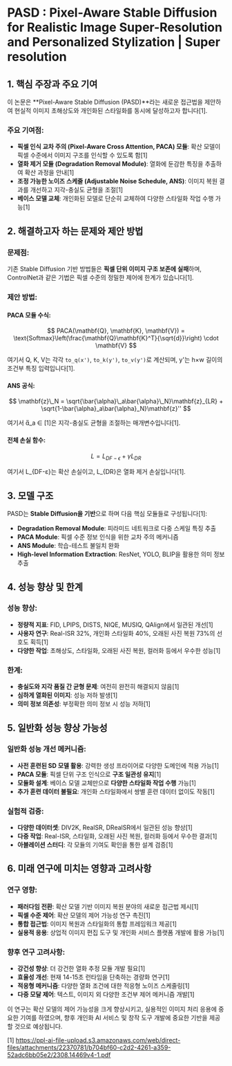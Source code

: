 # PASD : Pixel-Aware Stable Diffusion for Realistic Image Super-Resolution and Personalized Stylization | Super resolution

## 1. 핵심 주장과 주요 기여

이 논문은 **Pixel-Aware Stable Diffusion (PASD)**라는 새로운 접근법을 제안하여 현실적 이미지 초해상도와 개인화된 스타일화를 동시에 달성하고자 합니다[1]. 

### 주요 기여점:
- **픽셀 인식 교차 주의 (Pixel-Aware Cross Attention, PACA) 모듈**: 확산 모델이 픽셀 수준에서 이미지 구조를 인식할 수 있도록 함[1]
- **열화 제거 모듈 (Degradation Removal Module)**: 열화에 둔감한 특징을 추출하여 확산 과정을 안내[1]
- **조정 가능한 노이즈 스케줄 (Adjustable Noise Schedule, ANS)**: 이미지 복원 결과를 개선하고 지각-충실도 균형을 조절[1]
- **베이스 모델 교체**: 개인화된 모델로 단순히 교체하여 다양한 스타일화 작업 수행 가능[1]

## 2. 해결하고자 하는 문제와 제안 방법

### 문제점:
기존 Stable Diffusion 기반 방법들은 **픽셀 단위 이미지 구조 보존에 실패**하며, ControlNet과 같은 기법은 픽셀 수준의 정밀한 제어에 한계가 있습니다[1].

### 제안 방법:

#### PACA 모듈 수식:
$$
PACA(\mathbf{Q}, \mathbf{K}, \mathbf{V}) = \text{Softmax}\left(\frac{\mathbf{Q}\mathbf{K}^T}{\sqrt{d}}\right) \cdot \mathbf{V}
$$

여기서 Q, K, V는 각각 `to_q(x')`, `to_k(y')`, `to_v(y')`로 계산되며, y'는 h×w 길이의 조건부 특징 입력입니다[1].

#### ANS 공식:

$$
\mathbf{z}\_N = \sqrt{\bar{\alpha}\_a\bar{\alpha}\_N}\mathbf{z}_{LR} + \sqrt{1-\bar{\alpha}_a\bar{\alpha}_N}\mathbf{z}''
$$

여기서 α̅_a ∈ [1]은 지각-충실도 균형을 조절하는 매개변수입니다[1].

#### 전체 손실 함수:
$$
L = L_{DF-\epsilon} + \gamma L_{DR}
$$

여기서 L_{DF-ε}는 확산 손실이고, L_{DR}은 열화 제거 손실입니다[1].

## 3. 모델 구조

PASD는 **Stable Diffusion을 기반**으로 하며 다음 핵심 모듈들로 구성됩니다[1]:

- **Degradation Removal Module**: 피라미드 네트워크로 다중 스케일 특징 추출
- **PACA Module**: 픽셀 수준 정보 인식을 위한 교차 주의 메커니즘
- **ANS Module**: 학습-테스트 불일치 완화
- **High-level Information Extraction**: ResNet, YOLO, BLIP을 활용한 의미 정보 추출

## 4. 성능 향상 및 한계

### 성능 향상:
- **정량적 지표**: FID, LPIPS, DISTS, NIQE, MUSIQ, QAlign에서 일관된 개선[1]
- **사용자 연구**: Real-ISR 32%, 개인화 스타일화 40%, 오래된 사진 복원 73%의 선호도 획득[1]
- **다양한 작업**: 초해상도, 스타일화, 오래된 사진 복원, 컬러화 등에서 우수한 성능[1]

### 한계:
- **충실도와 지각 품질 간 균형 문제**: 여전히 완전히 해결되지 않음[1]
- **심하게 열화된 이미지**: 성능 저하 발생[1]
- **의미 정보 의존성**: 부정확한 의미 정보 시 성능 저하[1]

## 5. 일반화 성능 향상 가능성

### 일반화 성능 개선 메커니즘:
- **사전 훈련된 SD 모델 활용**: 강력한 생성 프라이어로 다양한 도메인에 적용 가능[1]
- **PACA 모듈**: 픽셀 단위 구조 인식으로 **구조 일관성 유지**[1]
- **모듈화 설계**: 베이스 모델 교체만으로 **다양한 스타일화 작업 수행** 가능[1]
- **추가 훈련 데이터 불필요**: 개인화 스타일화에서 쌍별 훈련 데이터 없이도 작동[1]

### 실험적 검증:
- **다양한 데이터셋**: DIV2K, RealSR, DRealSR에서 일관된 성능 향상[1]
- **다중 작업**: Real-ISR, 스타일화, 오래된 사진 복원, 컬러화 등에서 우수한 결과[1]
- **아블레이션 스터디**: 각 모듈의 기여도 확인을 통한 설계 검증[1]

## 6. 미래 연구에 미치는 영향과 고려사항

### 연구 영향:
- **패러다임 전환**: 확산 모델 기반 이미지 복원 분야의 새로운 접근법 제시[1]
- **픽셀 수준 제어**: 확산 모델의 제어 가능성 연구 촉진[1]
- **통합 접근법**: 이미지 복원과 스타일화의 통합 프레임워크 제공[1]
- **실용적 응용**: 상업적 이미지 편집 도구 및 개인화 서비스 플랫폼 개발에 활용 가능[1]

### 향후 연구 고려사항:
- **강건성 향상**: 더 강건한 열화 추정 모듈 개발 필요[1]
- **효율성 개선**: 현재 14-15초 런타임을 단축하는 경량화 연구[1]
- **적응형 메커니즘**: 다양한 열화 조건에 대한 적응형 노이즈 스케줄링[1]
- **다중 모달 제어**: 텍스트, 이미지 외 다양한 조건부 제어 메커니즘 개발[1]

이 연구는 확산 모델의 제어 가능성을 크게 향상시키고, 실용적인 이미지 처리 응용에 중요한 기여를 하였으며, 향후 개인화 AI 서비스 및 창작 도구 개발에 중요한 기반을 제공할 것으로 예상됩니다.

[1] https://ppl-ai-file-upload.s3.amazonaws.com/web/direct-files/attachments/22370781/b704bf60-c2d2-4261-a359-52adc6bb05e2/2308.14469v4-1.pdf
